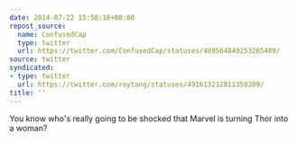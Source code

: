 ```yaml
---
date: 2014-07-22 15:58:18+00:00
repost_source:
  name: ConfusedCap
  type: twitter
  url: https://twitter.com/ConfusedCap/statuses/489564849253265409/
source: twitter
syndicated:
- type: twitter
  url: https://twitter.com/roytang/statuses/491613212811358209/
title: ''
---
```


You know who's really going to be shocked that Marvel is turning Thor into a woman?